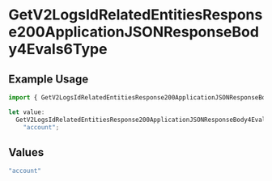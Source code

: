 # GetV2LogsIdRelatedEntitiesResponse200ApplicationJSONResponseBody4Evals6Type

## Example Usage

```typescript
import { GetV2LogsIdRelatedEntitiesResponse200ApplicationJSONResponseBody4Evals6Type } from "orq-poc-typescript-multi-env-version/models/operations";

let value:
  GetV2LogsIdRelatedEntitiesResponse200ApplicationJSONResponseBody4Evals6Type =
    "account";
```

## Values

```typescript
"account"
```